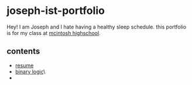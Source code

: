 # joseph-ist-portfolio
Hey! I am Joseph and I hate having a healthy sleep schedule. this portfolio is for my class at [mcintosh highschool](https://www.fcboe.org/mhs).

## contents
- [resume](resume.md)
- [binary logic](truth-table.md)\
- 
